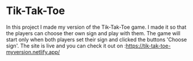 # Tik-Tak-Toe

In this project I made my version of the Tik-Tak-Toe game.
I made it so that the players can choose ther own sign and play with them.
The game will start only when both players set their sign and clicked the buttons 'Choose sign'.
The site is live and you can check it out on :https://tik-tak-toe-myversion.netlify.app/
